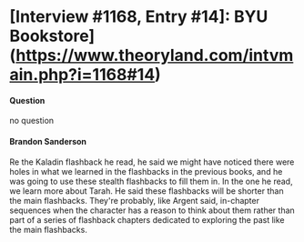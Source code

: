# [Interview #1168, Entry #14]: BYU Bookstore](https://www.theoryland.com/intvmain.php?i=1168#14)

#### Question

no question

#### Brandon Sanderson

Re the Kaladin flashback he read, he said we might have noticed there were holes in what we learned in the flashbacks in the previous books, and he was going to use these stealth flashbacks to fill them in. In the one he read, we learn more about Tarah. He said these flashbacks will be shorter than the main flashbacks. They're probably, like Argent said, in-chapter sequences when the character has a reason to think about them rather than part of a series of flashback chapters dedicated to exploring the past like the main flashbacks.

